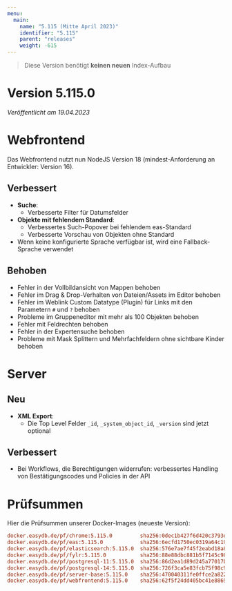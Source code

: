 ```yaml
---
menu:
  main:
    name: "5.115 (Mitte April 2023)"
    identifier: "5.115"
    parent: "releases"
    weight: -615
---
```



> Diese Version benötigt **keinen neuen** Index-Aufbau

# Version 5.115.0

*Veröffentlicht am 19.04.2023*


# Webfrontend

Das Webfrontend nutzt nun NodeJS Version 18 (mindest-Anforderung an Entwickler: Version 16).

## Verbessert

* **Suche**:
  * Verbesserte Filter für Datumsfelder
* **Objekte mit fehlendem Standard**:
  * Verbessertes Such-Popover bei fehlendem eas-Standard
  * Verbesserte Vorschau von Objekten ohne Standard
* Wenn keine konfigurierte Sprache verfügbar ist, wird eine Fallback-Sprache verwendet


## Behoben

* Fehler in der Vollbildansicht von Mappen behoben
* Fehler im Drag & Drop-Verhalten von Dateien/Assets im Editor behoben
* Fehler im Weblink Custom Datatype (Plugin) für Links mit den Parametern `#` und `?` behoben
* Probleme im Gruppeneditor mit mehr als 100 Objekten behoben
* Fehler mit Feldrechten behoben
* Fehler in der Expertensuche behoben
* Probleme mit Mask Splittern und Mehrfachfeldern ohne sichtbare Kinder behoben

# Server

## Neu

* **XML Export**:
  * Die Top Level Felder `_id`, `_system_object_id`, `_version` sind jetzt optional

## Verbessert

* Bei Workflows, die Berechtigungen widerrufen: verbessertes Handling von Bestätigungscodes und Policies in der API


# Prüfsummen

Hier die Prüfsummen unserer Docker-Images (neueste Version):

```ini
docker.easydb.de/pf/chrome:5.115.0         sha256:0dec1b427f6d420c3793e8f0d6a2952d9e82f026f20d9cf7332aa40933363630
docker.easydb.de/pf/eas:5.115.0            sha256:6ecfd1750ec0319a64c197a4849329bdb3809a9a54d6ec287074fa4b9bd67d65
docker.easydb.de/pf/elasticsearch:5.115.0  sha256:576e7ae7f45f2eabd18a88a24cb5b49314c4289c4e23bacc53eb7f8f5058306c
docker.easydb.de/pf/fylr:5.115.0           sha256:88e88dbc881b5f7145c981b8daccb640feb6c2bada70597121306867048f72e0
docker.easydb.de/pf/postgresql-11:5.115.0  sha256:86d2ea1d89d245a77017bce8f3c454dc3cd36bb80a5e0f00e4231d3d8f61725c
docker.easydb.de/pf/postgresql-14:5.115.0  sha256:726f3ca5e83fcb75f98c97c90d1102d5b1795c3c60320427c03e217804f1af47
docker.easydb.de/pf/server-base:5.115.0    sha256:470040311fe0ffce2a82260884baf8cc2d9553578fb139eba4ec2ce8d3b2ca78
docker.easydb.de/pf/webfrontend:5.115.0    sha256:62f5f24dd405bc41e8869e4abcaa81fa46c691a1186fea05637447e9b25dbad5
```
